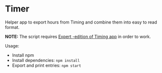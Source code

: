 # Timer

Helper app to export hours from Timing and combine them
into easy to read format.

**NOTE:** The script requires [Expert -edition of Timing app](https://timingapp.com/pricing) in order to work.

Usage:

- Install npm
- Install dependencies: `npm install`
- Export and print entries: `npm start`


